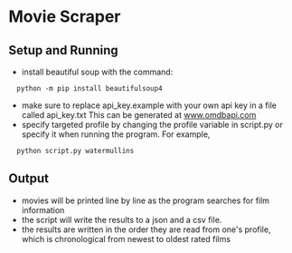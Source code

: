 # Movie Scraper
## Setup and Running ##
* install beautiful soup with the command:
```
  python -m pip install beautifulsoup4
```
* make sure to replace api_key.example with your own api key in a file called api_key.txt This can be generated at www.omdbapi.com
* specify targeted profile by changing the profile variable in script.py or specify it when running the program. For example,
```
  python script.py watermullins
```
## Output ##
* movies will be printed line by line as the program searches for film information
* the script will write the results to a json and a csv file.
* the results are written in the order they are read from one's profile, which is chronological from newest to oldest rated films
